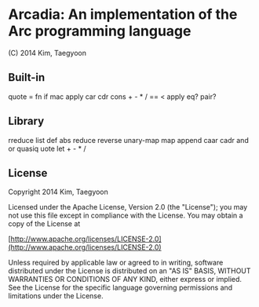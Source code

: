 # Arcadia: An implementation of the Arc programming language #

(C) 2014 Kim, Taegyoon

## Built-in
quote = fn if mac apply car cdr cons + - * / == < apply eq? pair?

## Library
rreduce list def abs reduce reverse unary-map map append caar cadr and or quasiq
uote let + - * /

## License ##

   Copyright 2014 Kim, Taegyoon

   Licensed under the Apache License, Version 2.0 (the "License");
   you may not use this file except in compliance with the License.
   You may obtain a copy of the License at

   [http://www.apache.org/licenses/LICENSE-2.0](http://www.apache.org/licenses/LICENSE-2.0)

   Unless required by applicable law or agreed to in writing, software
   distributed under the License is distributed on an "AS IS" BASIS,
   WITHOUT WARRANTIES OR CONDITIONS OF ANY KIND, either express or implied.
   See the License for the specific language governing permissions and
   limitations under the License.
